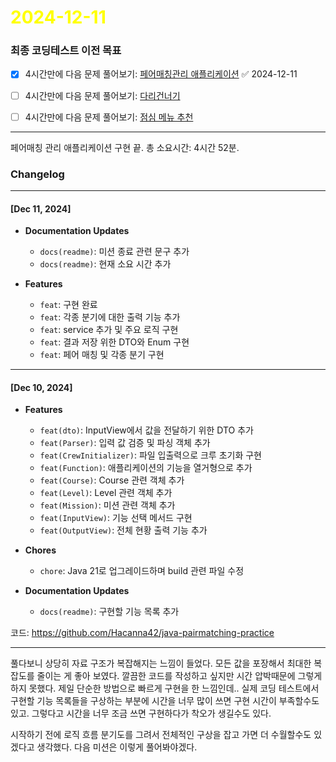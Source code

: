 # <span style="color:yellow">2024-12-11</span>

### 최종 코딩테스트 이전 목표
- [x] 4시간만에 다음 문제 풀어보기: [페어매칭관리 애플리케이션](https://github.com/woowacourse/java-pairmatching-precourse) ✅ 2024-12-11
- [ ] 4시간만에 다음 문제 풀어보기: [다리건너기](https://github.com/bark20/java-bridge)
- [ ] 4시간만에 다음 문제 풀어보기: [점심 메뉴 추천](https://github.com/70825/java-menu)



- - -

페어매칭 관리 애플리케이션 구현 끝.
총 소요시간: 4시간 52분.


### Changelog

---

#### **[Dec 11, 2024]**

- **Documentation Updates**
    
    - `docs(readme)`: 미션 종료 관련 문구 추가
    - `docs(readme)`: 현재 소요 시간 추가
- **Features**
    
    - `feat`: 구현 완료
    - `feat`: 각종 분기에 대한 출력 기능 추가
    - `feat`: service 추가 및 주요 로직 구현
    - `feat`: 결과 저장 위한 DTO와 Enum 구현
    - `feat`: 페어 매칭 및 각종 분기 구현

---

#### **[Dec 10, 2024]**

- **Features**
    
    - `feat(dto)`: InputView에서 값을 전달하기 위한 DTO 추가
    - `feat(Parser)`: 입력 값 검증 및 파싱 객체 추가
    - `feat(CrewInitializer)`: 파일 입출력으로 크루 초기화 구현
    - `feat(Function)`: 애플리케이션의 기능을 열거형으로 추가
    - `feat(Course)`: Course 관련 객체 추가
    - `feat(Level)`: Level 관련 객체 추가
    - `feat(Mission)`: 미션 관련 객체 추가
    - `feat(InputView)`: 기능 선택 메서드 구현
    - `feat(OutputView)`: 전체 현황 출력 기능 추가
- **Chores**
    
    - `chore`: Java 21로 업그레이드하며 build 관련 파일 수정
- **Documentation Updates**
    
    - `docs(readme)`: 구현할 기능 목록 추가



코드: https://github.com/Hacanna42/java-pairmatching-practice



- - -

풀다보니 상당히 자료 구조가 복잡해지는 느낌이 들었다. 모든 값을 포장해서 최대한 복잡도를 줄이는 게 좋아 보였다. 깔끔한 코드를 작성하고 싶지만 시간 압박때문에 그렇게 하지 못했다. 제일 단순한 방법으로 빠르게 구현을 한 느낌인데.. 실제 코딩 테스트에서 구현할 기능 목록들을 구상하는 부분에 시간을 너무 많이 쓰면 구현 시간이 부족할수도 있고. 그렇다고 시간을 너무 조금 쓰면 구현하다가 착오가 생길수도 있다.

시작하기 전에 로직 흐름 분기도를 그려서 전체적인 구상을 잡고 가면 더 수월할수도 있겠다고 생각했다.
다음 미션은 이렇게 풀어봐야겠다.